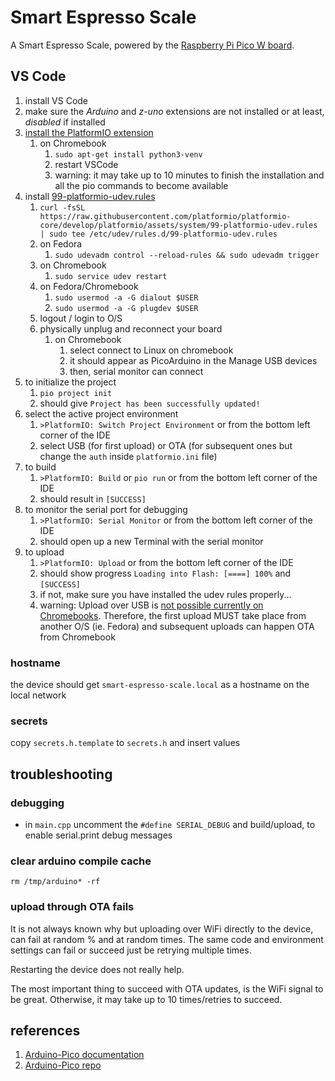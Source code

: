 # Smart Espresso Scale

A Smart Espresso Scale, powered by the [Raspberry Pi Pico W board](https://www.raspberrypi.com/documentation/microcontrollers/raspberry-pi-pico.html).

## VS Code

1. install VS Code
1. make sure the _Arduino_ and _z-uno_ extensions are not installed or at least, _disabled_ if installed
1. [install the PlatformIO extension](https://platformio.org/platformio-ide)
   1. on Chromebook
      1. `sudo apt-get install python3-venv`
      1. restart VSCode
      1. warning: it may take up to 10 minutes to finish the installation and all the pio commands to become available
1. install [99-platformio-udev.rules](https://docs.platformio.org/en/latest/core/installation/udev-rules.html)
   1. `curl -fsSL https://raw.githubusercontent.com/platformio/platformio-core/develop/platformio/assets/system/99-platformio-udev.rules | sudo tee /etc/udev/rules.d/99-platformio-udev.rules`
   1. on Fedora
      1. `sudo udevadm control --reload-rules && sudo udevadm trigger`
   1. on Chromebook
      1. `sudo service udev restart`
   1. on Fedora/Chromebook
      1. `sudo usermod -a -G dialout $USER`
      1. `sudo usermod -a -G plugdev $USER`
   1. logout / login to O/S
   1. physically unplug and reconnect your board
      1. on Chromebook
         1. select connect to Linux on chromebook
         1. it should appear as PicoArduino in the Manage USB devices
         1. then, serial monitor can connect
1. to initialize the project
   1. `pio project init`
   1. should give `Project has been successfully updated!`
1. select the active project environment
    1. `>PlatformIO: Switch Project Environment` or from the bottom left corner of the IDE
    1. select USB (for first upload) or OTA (for subsequent ones but change the `auth` inside `platformio.ini` file)
1. to build
   1. `>PlatformIO: Build` or `pio run` or from the bottom left corner of the IDE
   1. should result in `[SUCCESS]`
1. to monitor the serial port for debugging
   1. `>PlatformIO: Serial Monitor` or from the bottom left corner of the IDE
   1. should open up a new Terminal with the serial monitor
1. to upload
   1. `>PlatformIO: Upload` or from the bottom left corner of the IDE
   1. should show progress `Loading into Flash: [====] 100%` and `[SUCCESS]`
   1. if not, make sure you have installed the udev rules properly...
   1. warning: Upload over USB is [not possible currently on Chromebooks](https://issuetracker.google.com/issues/260278133). Therefore, the first upload MUST take place from another O/S (ie. Fedora) and subsequent uploads can happen OTA from Chromebook

### hostname

the device should get `smart-espresso-scale.local` as a hostname on the local network

### secrets

copy `secrets.h.template` to `secrets.h` and insert values

## troubleshooting

### debugging

- in `main.cpp` uncomment the `#define SERIAL_DEBUG` and build/upload, to enable serial.print debug messages

### clear arduino compile cache

`rm /tmp/arduino* -rf`

### upload through OTA fails

It is not always known why but uploading over WiFi directly to the device, can fail at random % and at random times.
The same code and environment settings can fail or succeed just be retrying multiple times.

Restarting the device does not really help.

The most important thing to succeed with OTA updates, is the WiFi signal to be great.
Otherwise, it may take up to 10 times/retries to succeed.

## references

1. [Arduino-Pico documentation](https://arduino-pico.readthedocs.io/en/latest/)
1. [Arduino-Pico repo](https://github.com/earlephilhower/arduino-pico)
